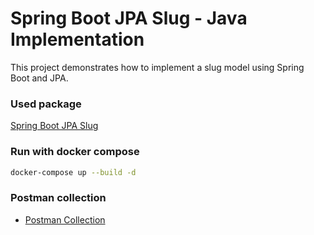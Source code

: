 # Spring Boot JPA Slug - Java Implementation
This project demonstrates how to implement a slug model using Spring Boot and JPA.

### Used package
[Spring Boot JPA Slug](https://github.com/mewebstudio/spring-boot-jpa-slug)

### Run with docker compose
```bash
docker-compose up --build -d
```

### Postman collection
- [Postman Collection](https://github.com/mewebstudio/spring-boot-jpa-slug-java-impl/blob/main/src/main/resources/Slug.postman_collection.json)
